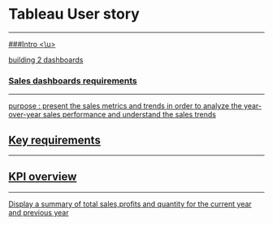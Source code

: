 # Tableau User story 
-------------------

<u> ###Intro <\u>

building 2 dashboards 

### Sales dashboards requirements 
------------------------------
purpose : present the sales metrics and trends in order to analyze the year-over-year sales performance and understand the sales trends 

## Key requirements
-----------------
## KPI overview
-------------
Display a summary of total sales,profits and quantity for the current year and previous year 


